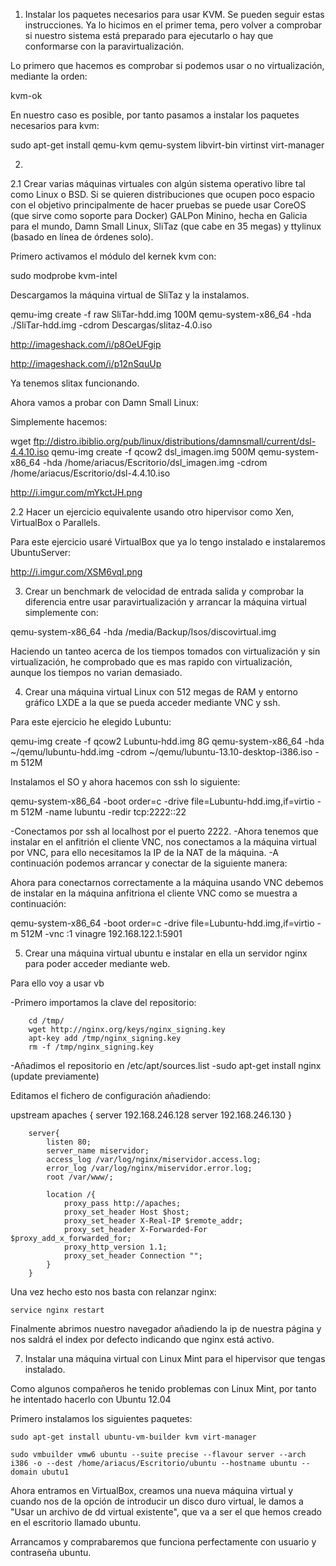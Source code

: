 1. Instalar los paquetes necesarios para usar KVM. Se pueden seguir estas instrucciones. Ya lo hicimos en el primer tema, pero volver a comprobar si nuestro sistema está preparado para ejecutarlo o hay que conformarse con la paravirtualización.

Lo primero que hacemos es comprobar si podemos usar o no virtualización, mediante la orden:

kvm-ok

En nuestro caso es posible, por tanto pasamos a instalar los paquetes necesarios para kvm:

sudo apt-get install qemu-kvm qemu-system libvirt-bin virtinst virt-manager

2. 

2.1 Crear varias máquinas virtuales con algún sistema operativo libre tal como Linux o BSD. Si se quieren distribuciones que ocupen poco espacio con el objetivo principalmente de hacer pruebas se puede usar CoreOS (que sirve como soporte para Docker) GALPon Minino, hecha en Galicia para el mundo, Damn Small Linux, SliTaz (que cabe en 35 megas) y ttylinux (basado en línea de órdenes solo).

Primero activamos el módulo del kernek kvm con:

sudo modprobe kvm-intel

Descargamos la máquina virtual de SliTaz y la instalamos.


qemu-img create -f raw SliTar-hdd.img 100M
qemu-system-x86_64 -hda ./SliTar-hdd.img -cdrom Descargas/slitaz-4.0.iso 


http://imageshack.com/i/p8OeUFgip


http://imageshack.com/i/p12nSquUp

Ya tenemos slitax funcionando.

Ahora vamos a probar con Damn Small Linux:

Simplemente hacemos:

wget ftp://distro.ibiblio.org/pub/linux/distributions/damnsmall/current/dsl-4.4.10.iso
qemu-img create -f qcow2 dsl_imagen.img 500M
qemu-system-x86_64 -hda /home/ariacus/Escritorio/dsl_imagen.img -cdrom /home/ariacus/Escritorio/dsl-4.4.10.iso



http://i.imgur.com/mYkctJH.png


2.2 Hacer un ejercicio equivalente usando otro hipervisor como Xen, VirtualBox o Parallels.

Para este ejercicio usaré VirtualBox que ya lo tengo instalado e instalaremos UbuntuServer:

http://i.imgur.com/XSM6vqI.png


3. Crear un benchmark de velocidad de entrada salida y comprobar la diferencia entre usar paravirtualización y arrancar la máquina virtual simplemente con:

qemu-system-x86_64 -hda /media/Backup/Isos/discovirtual.img

Haciendo un tanteo acerca de los tiempos tomados con virtualización y sin virtualización, he comprobado que es mas rapido con virtualización, aunque los tiempos no varian demasiado.


4. Crear una máquina virtual Linux con 512 megas de RAM y entorno gráfico LXDE a la que se pueda acceder mediante VNC y ssh.


Para este ejercicio he elegido Lubuntu:

qemu-img create -f qcow2 Lubuntu-hdd.img 8G qemu-system-x86_64 -hda ~/qemu/lubuntu-hdd.img -cdrom ~/qemu/lubuntu-13.10-desktop-i386.iso -m 512M

Instalamos el SO y ahora hacemos con ssh lo siguiente:

qemu-system-x86_64 -boot order=c -drive file=Lubuntu-hdd.img,if=virtio -m 512M -name lubuntu -redir tcp:2222::22

-Conectamos por ssh al localhost por el puerto 2222.
-Ahora tenemos que instalar en el anfitrión el cliente VNC, nos conectamos a la máquina virtual por VNC, para ello necesitamos la IP de la NAT de la máquina.
-A continuación podemos arrancar y conectar de la siguiente manera:


Ahora para conectarnos correctamente a la máquina usando VNC debemos de instalar en la máquina anfitriona el cliente VNC como se muestra a continuación:

qemu-system-x86_64 -boot order=c -drive file=Lubuntu-hdd.img,if=virtio -m 512M -vnc :1 vinagre 192.168.122.1:5901

5. Crear una máquina virtual ubuntu e instalar en ella un servidor nginx para poder acceder mediante web.

Para ello voy a usar vb




-Primero importamos la clave del repositorio:

        cd /tmp/
        wget http://nginx.org/keys/nginx_signing.key
        apt-key add /tmp/nginx_signing.key
        rm -f /tmp/nginx_signing.key

-Añadimos el repositorio en /etc/apt/sources.list 
-sudo apt-get install nginx (update previamente)

Editamos el fichero de configuración añadiendo:

upstream apaches {
            server 192.168.246.128
            server 192.168.246.130
        }

        server{
            listen 80;
            server_name miservidor;
            access_log /var/log/nginx/miservidor.access.log;
            error_log /var/log/nginx/miservidor.error.log;
            root /var/www/;

            location /{ 
                proxy_pass http://apaches;
                proxy_set_header Host $host;
                proxy_set_header X-Real-IP $remote_addr;
                proxy_set_header X-Forwarded-For $proxy_add_x_forwarded_for;
                proxy_http_version 1.1;
                proxy_set_header Connection "";
            }
        }

Una vez hecho esto nos basta con relanzar nginx:

`service nginx restart`

Finalmente abrimos nuestro navegador añadiendo la ip de nuestra página y nos saldrá el index por defecto indicando que nginx está activo.



7. Instalar una máquina virtual con Linux Mint para el hipervisor que tengas instalado.

Como algunos compañeros he tenido problemas con Linux Mint, por tanto he intentado hacerlo con Ubuntu 12.04


Primero instalamos los siguientes paquetes:

`sudo apt-get install ubuntu-vm-builder kvm virt-manager`


`sudo vmbuilder vmw6 ubuntu --suite precise --flavour server --arch i386 -o --dest /home/ariacus/Escritorio/ubuntu --hostname ubuntu --domain ubutu1`


Ahora entramos en VirtualBox, creamos una nueva máquina virtual y cuando nos de la opción de introducir un disco duro virtual, le damos a "Usar un archivo de dd virtual existente", que va a ser el que hemos creado en el escritorio llamado ubuntu.


Arrancamos y comprabaremos que funciona perfectamente con usuario y contraseña ubuntu.


































